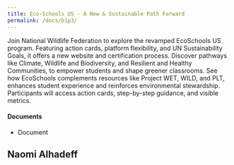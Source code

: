 ```yaml
---
title: Eco-Schools US - A New & Sustainable Path Forward
permalink: /docs/b1p3/
---
```


Join National Wildlife Federation to explore the revamped EcoSchools US program. Featuring action cards, platform flexibility, and UN Sustainability Goals, it offers a new website and certification process. Discover pathways like Climate, Wildlife and Biodiversity, and Resilient and Healthy Communities, to empower students and shape greener classrooms. See how EcoSchools complements resources like Project WET, WILD, and PLT, enhances student experience and reinforces environmental stewardship. Participants will access action cards, step-by-step guidance, and visible metrics.

#### Documents
 - Document

## Naomi Alhadeff